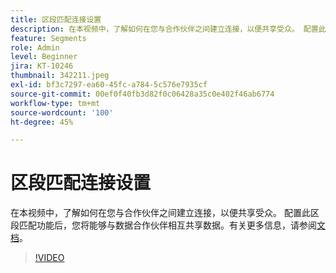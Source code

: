 ```yaml
---
title: 区段匹配连接设置
description: 在本视频中，了解如何在您与合作伙伴之间建立连接，以便共享受众。 配置此区段匹配功能后，您……（请用60到160个字符描述）
feature: Segments
role: Admin
level: Beginner
jira: KT-10246
thumbnail: 342211.jpeg
exl-id: bf3c7297-ea60-45fc-a784-5c576e7935cf
source-git-commit: 00ef0f40fb3d82f0c06428a35c0e402f46ab6774
workflow-type: tm+mt
source-wordcount: '100'
ht-degree: 45%

---
```


# 区段匹配连接设置

在本视频中，了解如何在您与合作伙伴之间建立连接，以便共享受众。 配置此区段匹配功能后，您将能够与数据合作伙伴相互共享数据。有关更多信息，请参阅[文档](https://experienceleague.adobe.com/docs/experience-platform/segmentation/ui/segment-match/overview.html?lang=zh-Hans)。

>[!VIDEO](https://video.tv.adobe.com/v/342211/?learn=on)

